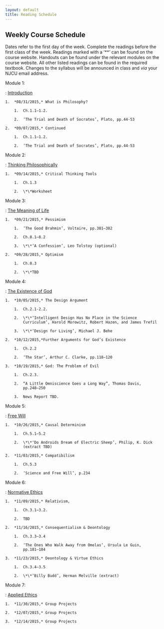 ```yaml
---
layout: default
title: Reading Schedule
---
```


## Weekly Course Schedule

Dates refer to the first day of the week. Complete the readings before
the first class of the week. Readings marked with a ‘\*\*’ can be found
on the course website. Handouts can be found under the relevant modules
on the course website. All other listed readings can be found in the
required textbook. Changes to the syllabus will be announced in class
and *via* your NJCU email address.

Module 1:

:   [Introduction](http://scoconno.github.io/Teaching/Examined/Intro/)

    1.  *08/31/2015,* What is Philosophy?

        1.  Ch.1.1–1.2.

        2.  ‘The Trial and Death of Socrates’, Plato, pp.44-53

    2.  *09/07/2015,* Continued

        1.  Ch.1.1–1.2.

        2.  ‘The Trial and Death of Socrates’, Plato, pp.44-53

Module 2:

:   [Thinking
    Philosophically](http://scoconno.github.io/Teaching/Examined/CT/)

    1.  *09/14/2015,* Critical Thinking Tools

        1.  Ch.1.3

        2.  \*\*Worksheet

Module 3:

:   [The Meaning of
    Life](http://scoconno.github.io/Teaching/Examined/Meaning/)

    1.  *09/21/2015,* Pessimism

        1.  ’The Good Brahmin’, Voltaire, pp.381–382

        2.  Ch.8.1–8.2

        3.  \*\*‘A Confession’, Leo Tolstoy (optional)

    2.  *09/28/2015,* Optimism

        1.  Ch.8.3

        2.  \*\*TBD

Module 4: 

:   [The Existence of
    God](http://scoconno.github.io/Teaching/Examined/God/)

    1.  *10/05/2015,* The Design Argument

        1.  Ch.2.1-2.2.

        2.  \*\*‘Intelligent Design Has No Place in the Science
            Curriculum’, Harold Morowitz, Robert Hazen, and James Trefil

        3.  \*\*‘Design for Living’, Michael J. Behe

    2.  *10/12/2015,*Further Arguments for God’s Existence

        1.  Ch.2.2

        2.  ‘The Star’, Arthur C. Clarke, pp.118–120

    3.  *10/19/2015,* God: The Problem of Evil

        1.  Ch.2.3.

        2.  “A Little Omniscience Goes a Long Way”, Thomas Davis,
            pp.248–250

        3.  News Report TBD.

Module 5:

:   [Free Will](http://scoconno.github.io/Teaching/Examined/FreeWill/)

    1.  *10/26/2015,* Causal Determinism

        1.  Ch.5.1–5.2

        2.  \*\*‘Do Androids Dream of Electric Sheep’, Philip, K. Dick
            (extract TBD)

    2.  *11/03/2015,* Compatibilism

        1.  Ch.5.3

        2.  ‘Science and Free Will’, p.234

Module 6:

:   [Normative
    Ethics](http://scoconno.github.io/Teaching/Examined/Ethics/)

    1.  *11/09/2015,* Relativism,

        1.  Ch.3.1–3.2.

        2.  TBD

    2.  *11/16/2015,* Consequentialism & Deontology

        1.  Ch.3.3–3.4

        2.  ‘The Ones Who Walk Away from Omelas’, Ursula Le Guin,
            pp.181–184

    3.  *11/23/2015,* Deontology & Virtue Ethics

        1.  Ch.3.4–3.5

        2.  \*\*‘Billy Budd’, Herman Melville (extract)

Module 7:

:   [Applied
    Ethics](http://scoconno.github.io/Teaching/Examined/Applied/)

    1.  *11/30/2015,* Group Projects

    2.  *12/07/2015,* Group Projects

    3.  *12/14/2015,* Group Projects


